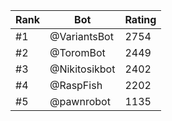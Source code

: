 Rank|Bot|Rating
---|---|---
#1|@VariantsBot|2754
#2|@ToromBot|2449
#3|@Nikitosikbot|2402
#4|@RaspFish|2202
#5|@pawnrobot|1135
